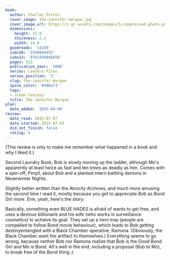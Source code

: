 ```yaml
---
book:
  author: Charles Stross
  cover_image: the-jennifer-morgue.jpg
  cover_image_url: https://i.gr-assets.com/images/S/compressed.photo.goodreads.com/books/1386920541l/14150.jpg
  dimensions:
    height: 22.0
    thickness: 2.2
    width: 14.0
  goodreads: '14150'
  isbn10: '1930846452'
  isbn13: '9781930846456'
  pages: 313
  publication_year: '2006'
  series: Laundry Files
  series_position: '2'
  slug: the-jennifer-morgue
  spine_color: '#406e73'
  tags:
  - urban-fantasy
  title: The Jennifer Morgue
plan:
  date_added: '2015-04-09'
review:
  date_read: 2015-07-07
  date_started: 2015-07-03
  did_not_finish: false
  rating: 4
---
```


(This review is only to make me remember what happened in a book and why I liked it.)

Second Laundry Book, Bob is slowly moving up the ladder, although Mo's apparently at least twice as fast and ten times as deadly as him. Comes with a spin-off, Pimpf, about Bob and a planted intern battling demons in Neverwinter Nights.

Slightly better written than the Atrocity Archives, and much more amusing the second time I read it, mostly because you get to appreciate Bob as Bond Girl more. Erm, yeah, here's the story:

Basically, something even BLUE HADES is afraid of wants to get free, and uses a devious billionaire and his wife (who works in surveillance cosmetics) to achieve its goal. They set up a hero trap (people are compelled to follow Bond movie behaviour), which leads to Bob getting destinyentangled with a Black Chamber operative, Ramona. (Obviously, the Black Chamber want the artifact to themselves.) Everything seems to go wrong, because neither Bob nor Ramona realize that Bob is the Good Bond Girl and Mo is Bond. All's well in the end, including a proposal (Bob to Mo), to break free of the Bond thing ;)
